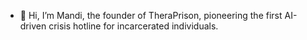 - 👋 Hi, I’m Mandi, the founder of TheraPrison, pioneering the first AI-driven crisis hotline for incarcerated individuals.

